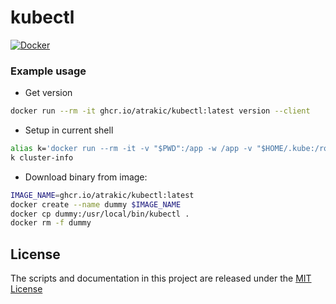 # kubectl

[![Docker](https://github.com/atrakic/kubectl/actions/workflows/docker-publish.yml/badge.svg)](https://github.com/atrakic/kubectl/actions/workflows/docker-publish.yml)

### Example usage

- Get version
```sh
docker run --rm -it ghcr.io/atrakic/kubectl:latest version --client
```

- Setup in current shell
```sh
alias k='docker run --rm -it -v "$PWD":/app -w /app -v "$HOME/.kube:/root/.kube/:ro" --network host ghcr.io/atrakic/kubectl:latest'
k cluster-info
```

- Download binary from image:

```sh
IMAGE_NAME=ghcr.io/atrakic/kubectl:latest
docker create --name dummy $IMAGE_NAME
docker cp dummy:/usr/local/bin/kubectl .
docker rm -f dummy
```

## License

The scripts and documentation in this project are released under the [MIT License](LICENSE)
